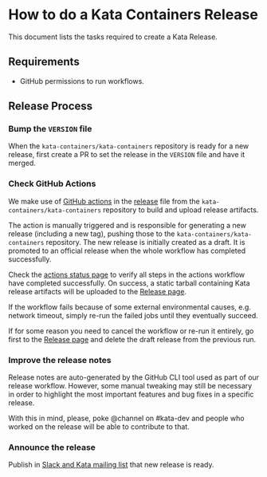 # How to do a Kata Containers Release
This document lists the tasks required to create a Kata Release.

## Requirements

- GitHub permissions to run workflows.

## Release Process

### Bump the `VERSION` file

When the `kata-containers/kata-containers` repository is ready for a new release,
first create a PR to set the release in the `VERSION` file and have it merged.

### Check GitHub Actions

We make use of [GitHub actions](https://github.com/features/actions) in the
[release](https://github.com/kata-containers/kata-containers/actions/workflows/release.yaml)
file from the `kata-containers/kata-containers` repository to build and upload
release artifacts.

The action is manually triggered and is responsible for generating a new
release (including a new tag), pushing those to the
`kata-containers/kata-containers` repository. The new release is initially
created as a draft. It is promoted to an official release when the whole
workflow has completed successfully.

Check the [actions status
page](https://github.com/kata-containers/kata-containers/actions) to verify all
steps in the actions workflow have completed successfully. On success, a static
tarball containing Kata release artifacts will be uploaded to the [Release
page](https://github.com/kata-containers/kata-containers/releases).

If the workflow fails because of some external environmental causes, e.g. network
timeout, simply re-run the failed jobs until they eventually succeed.

If for some reason you need to cancel the workflow or re-run it entirely, go first
to the [Release page](https://github.com/kata-containers/kata-containers/releases) and
delete the draft release from the previous run.

### Improve the release notes

Release notes are auto-generated by the GitHub CLI tool used as part of our
release workflow.  However, some manual tweaking may still be necessary in
order to highlight the most important features and bug fixes in a specific
release.

With this in mind, please, poke @channel on #kata-dev and people who worked on
the release will be able to contribute to that.

### Announce the release

Publish in [Slack and Kata mailing
list](https://github.com/kata-containers/community#join-us) that new release is
ready.
